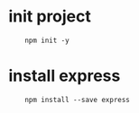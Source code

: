 # init project

```shell
    npm init -y
```
# install express
```shell
    npm install --save express
```
